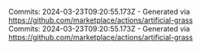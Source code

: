 Commits: 2024-03-23T09:20:55.173Z - Generated via https://github.com/marketplace/actions/artificial-grass
<br>
Commits: 2024-03-23T09:20:55.173Z - Generated via https://github.com/marketplace/actions/artificial-grass
<br>
